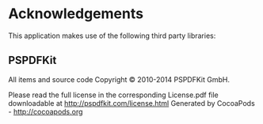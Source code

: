 # Acknowledgements
This application makes use of the following third party libraries:

## PSPDFKit

All items and source code Copyright © 2010-2014 PSPDFKit GmbH.

Please read the full license in the corresponding License.pdf file downloadable at
http://pspdfkit.com/license.html
Generated by CocoaPods - http://cocoapods.org
